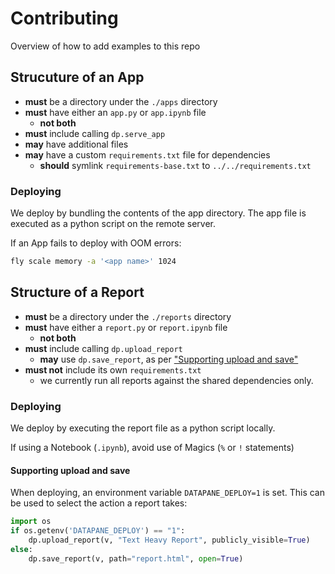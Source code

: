 # Contributing

Overview of how to add examples to this repo


## Strucuture of an App

- **must** be a directory under the `./apps` directory
- **must** have either an `app.py` or `app.ipynb` file
  - **not both**
- **must** include calling `dp.serve_app`
- **may** have additional files
- **may** have a custom `requirements.txt` file for dependencies
  - **should** symlink `requirements-base.txt` to `../../requirements.txt`

### Deploying

We deploy by bundling the contents of the app directory.
The app file is executed as a python script on the remote server.

If an App fails to deploy with OOM errors:
```sh
fly scale memory -a '<app name>' 1024
```

## Structure of a Report

- **must** be a directory under the `./reports` directory
- **must** have either a `report.py` or `report.ipynb` file
  - **not both**
- **must** include calling `dp.upload_report`
  - **may** use `dp.save_report`, as per ["Supporting upload and save"](#supporting-upload-and-save)
- **must not** include its own `requirements.txt`
  - we currently run all reports against the shared dependencies only.

### Deploying

We deploy by executing the report file as a python script locally.

If using a Notebook (`.ipynb`), avoid use of Magics (`%` or `!` statements)

#### Supporting upload and save

When deploying, an environment variable `DATAPANE_DEPLOY=1` is set.
This can be used to select the action a report takes:

```py
import os
if os.getenv('DATAPANE_DEPLOY') == "1":
    dp.upload_report(v, "Text Heavy Report", publicly_visible=True)
else:
    dp.save_report(v, path="report.html", open=True)
```
